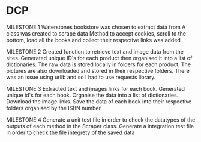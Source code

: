 # DCP
MILESTONE 1
Waterstones bookstore was chosen to extract data from
A class was created to scrape data
Method to accept cookies, scroll to the bottom, load all the books and collect their respective links was added 

MILESTONE 2
Created function to retrieve text and image data from the sites. 
Generated unique ID's for each product then organised it into a list of dictionaries. 
The raw data is stored locally in folders for each product. 
The pictures are also downloaded and stored in their respective folders. 
There was an issue using urlib and so I had to use requests library.

MILESTONE 3 
Extracted text and images links for each book. 
Generated unique id's for each book. 
Organise the data into a list of dictionaries. 
Download the image links.
Save the data of each book into their respective folders organised by the ISBN number. 

MILESTONE 4 
Generate a unit test file in order to check the datatypes of the outputs of each method in the Scraper class. 
Generate a integration test file in order to check the file integrety of the saved data